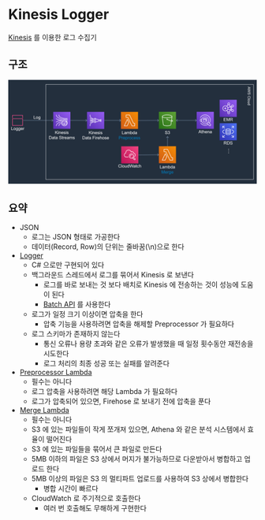 # Kinesis Logger

[Kinesis](https://aws.amazon.com/ko/kinesis) 를 이용한 로그 수집기

## 구조

![arch](./doc/img/arch.png)

## 요약

+ JSON
  + 로그는 JSON 형태로 가공한다
  + 데이터(Record, Row)의 단위는 줄바꿈(\n)으로 한다
+ [Logger](/src/KLoggerSuite/KLogger/)
  + C# 으로만 구현되어 있다
  + 백그라운드 스레드에서 로그를 묶어서 Kinesis 로 보낸다
    + 로그를 바로 보내는 것 보다 배치로 Kinesis 에 전송하는 것이 성능에 도움이 된다
    + [Batch API](https://docs.aws.amazon.com/ko_kr/kinesis/latest/APIReference/API_PutRecords.html) 를 사용한다
  + 로그가 일정 크기 이상이면 압축을 한다
    + 압축 기능을 사용하려면 압축을 해제할 Preprocessor 가 필요하다
  + 로그 스키마가 존재하지 않는다
    + 통신 오류나 용량 초과와 같은 오류가 발생했을 때 일정 횟수동안 재전송을 시도한다
    + 로그 처리의 최종 성공 또는 실패를 알려준다
+ [Preprocessor Lambda](/src/KLoggerSuite/klogger_preprocessor)
  + 필수는 아니다
  + 로그 압축을 사용하려면 해당 Lambda 가 필요하다
  + 로그가 압축되어 있으면, Firehose 로 보내기 전에 압축을 푼다
+ [Merge Lambda](/src/KLoggerSuite/klogger_merge_s3)
  + 필수는 아니다
  + S3 에 있는 파일들이 작게 쪼개져 있으면, Athena 와 같은 분석 시스템에서 효율이 떨어진다
  + S3 에 있는 파일들을 묶어서 큰 파일로 만든다
  + 5MB 이하의 파일은 S3 상에서 머지가 불가능하므로 다운받아서 병합하고 업로드 한다
  + 5MB 이상의 파일은 S3 의 멀티파트 업로드를 사용하여 S3 상에서 병합한다
    + 병합 시간이 빠르다
  + CloudWatch 로 주기적으로 호출한다
    + 여러 번 호출해도 무해하게 구현한다
